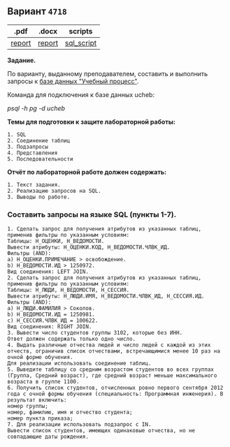 ## Вариант `4718`

| .pdf                             | .docx                             | scripts                                  |
|----------------------------------|-----------------------------------|------------------------------------------|
| [report](./docs/report_lab2.pdf) | [report](./docs/report_lab2.docx) | [sql_script](./query_implementation.sql) |

**Задание.**

По варианту, выданному преподавателем, составить и выполнить запросы к [базе данных "Учебный процесс"](https://se.ifmo.ru/documents/10180/733702/БД+Учебный+Процесс.pdf/2eae3fcd-ea34-4496-924b-6ee4e889a9e5).

Команда для подключения к базе данных ucheb:

_psql -h pg -d ucheb_


**Темы для подготовки к защите лабораторной работы:**

    1. SQL
    2. Соединение таблиц
    3. Подзапросы
    4. Представления
    5. Последовательности


**Отчёт по лабораторной работе должен содержать:**

    1. Текст задания.
    2. Реализацию запросов на SQL.
    3. Выводы по работе.


### Составить запросы на языке SQL (пункты 1-7).

    1. Сделать запрос для получения атрибутов из указанных таблиц, применив фильтры по указанным условиям:
    Таблицы: Н_ОЦЕНКИ, Н_ВЕДОМОСТИ.
    Вывести атрибуты: Н_ОЦЕНКИ.КОД, Н_ВЕДОМОСТИ.ЧЛВК_ИД.
    Фильтры (AND):
    a) Н_ОЦЕНКИ.ПРИМЕЧАНИЕ > освобождение.
    b) Н_ВЕДОМОСТИ.ИД > 1250972.
    Вид соединения: LEFT JOIN.
    2. Сделать запрос для получения атрибутов из указанных таблиц, применив фильтры по указанным условиям:
    Таблицы: Н_ЛЮДИ, Н_ВЕДОМОСТИ, Н_СЕССИЯ.
    Вывести атрибуты: Н_ЛЮДИ.ИМЯ, Н_ВЕДОМОСТИ.ЧЛВК_ИД, Н_СЕССИЯ.ИД.
    Фильтры (AND):
    a) Н_ЛЮДИ.ФАМИЛИЯ > Соколов.
    b) Н_ВЕДОМОСТИ.ИД = 1250981.
    c) Н_СЕССИЯ.ЧЛВК_ИД = 100622.
    Вид соединения: RIGHT JOIN.
    3. Вывести число студентов группы 3102, которые без ИНН.
    Ответ должен содержать только одно число.
    4. Выдать различные отчества людей и число людей с каждой из этих отчеств, ограничив список отчествами, встречающимися менее 10 раз на очной форме обучения.
    Для реализации использовать соединение таблиц.
    5. Выведите таблицу со средним возрастом студентов во всех группах (Группа, Средний возраст), где средний возраст меньше максимального возраста в группе 1100.
    6. Получить список студентов, отчисленных ровно первого сентября 2012 года с очной формы обучения (специальность: Программная инженерия). В результат включить:
    номер группы;
    номер, фамилию, имя и отчество студента;
    номер пункта приказа;
    7. Для реализации использовать подзапрос с IN.
    Вывести список студентов, имеющих одинаковые отчества, но не совпадающие даты рождения.